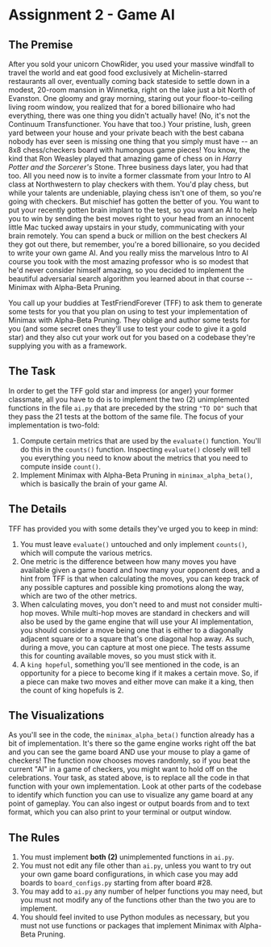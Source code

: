 # Assignment 2 - Game AI

## The Premise

After you sold your unicorn ChowRider, you used your massive windfall to travel the world and eat good food exclusively at Michelin-starred restaurants all over, eventually coming back stateside to settle down in a modest, 20-room mansion in Winnetka, right on the lake just a bit North of Evanston. One gloomy and gray morning, staring out your floor-to-ceiling living room window, you realized that for a bored billionaire who had everything, there was one thing you didn't actually have! (No, it's not the Continuum Transfunctioner. You have that too.) Your pristine, lush, green yard between your house and your private beach with the best cabana nobody has ever seen is missing one thing that you simply must have -- an 8x8 chess/checkers board with humongous game pieces! You know, the kind that Ron Weasley played that amazing game of chess on in *Harry Potter and the Sorcerer's* Stone. Three business days later, you had that too. All you need now is to invite a former classmate from your Intro to AI class at Northwestern to play checkers with them. You'd play chess, but while your talents are undeniable, playing chess isn't one of them, so you're going with checkers. But mischief has gotten the better of you. You want to put your recently gotten brain implant to the test, so you want an AI to help you to win by sending the best moves right to your head from an innocent little Mac tucked away upstairs in your study, communicating with your brain remotely. You can spend a buck or million on the best checkers AI they got out there, but remember, you're a bored billionaire, so you decided to write your own game AI. And you really miss the marvelous Intro to AI course you took with the most amazing professor who is so modest that he'd never consider himself amazing, so you decided to implement the beautiful adversarial search algorithm you learned about in that course -- Minimax with Alpha-Beta Pruning.

You call up your buddies at TestFriendForever (TFF) to ask them to generate some tests for you that you plan on using to test your implementation of Minimax with Alpha-Beta Pruning. They oblige and author some tests for you (and some secret ones they'll use to test your code to give it a gold star) and they also cut your work out for you based on a codebase they're supplying you with as a framework.

## The Task


In order to get the TFF gold star and impress (or anger) your former classmate, all you have to do is to implement the two (2) unimplemented functions in the file `ai.py` that are preceded by the string `"TO DO"` such that they pass the 21 tests at the bottom of the same file. The focus of your implementation is two-fold:

1. Compute certain metrics that are used by the `evaluate()` function. You'll do this in the `counts()` function. Inspecting `evaluate()` closely will tell you everything you need to know about the metrics that you need to compute inside `count()`.
2. Implement Minimax with Alpha-Beta Pruning in `minimax_alpha_beta()`, which is basically the brain of your game AI.

## The Details

TFF has provided you with some details they've urged you to keep in mind:

1. You must leave `evaluate()` untouched and only implement `counts()`, which will compute the various metrics.
2. One metric is the difference between how many moves you have available given a game board and how many your opponent does, and a hint from TFF is that when calculating the moves, you can keep track of any possible captures and possible king promotions along the way, which are two of the other metrics.
3. When calculating moves, you don't need to and must not consider multi-hop moves. While multi-hop moves are standard in checkers and will also be used by the game engine that will use your AI implementation, you should consider a move being one that is either to a diagonally adjacent square or to a square that's one diagonal hop away. As such, during a move, you can capture at most one piece. The tests assume this for counting available moves, so you must stick with it.
4. A `king hopeful`, something you'll see mentioned in the code, is an opportunity for a piece to become king if it makes a certain move. So, if a piece can make two moves and either move can make it a king, then the count of king hopefuls is 2.
   
## The Visualizations

As you'll see in the code, the `minimax_alpha_beta()` function already has a bit of implementation. It's there so the game engine works right off the bat and you can see the game board AND use your mouse to play a game of checkers! The function now chooses moves randomly, so if you beat the current "AI" in a game of checkers, you might want to hold off on the celebrations. Your task, as stated above, is to replace all the code in that function with your own implementation. Look at other parts of the codebase to identify which function you can use to visualize any game board at any point of gameplay. You can also ingest or output boards from and to text format, which you can also print to your terminal or output window.

## The Rules

1. You must implement **both (2)** unimplemented functions in `ai.py`.
2. You must not edit any file other than `ai.py`, unless you want to try out your own game board configurations, in which case you may add boards to `board_configs.py` starting from after board #28.
3. You may add to `ai.py` any number of helper functions you may need, but you must not modify any of the functions other than the two you are to implement.
4. You should feel invited to use Python modules as necessary, but you must not use functions or packages that implement Minimax with Alpha-Beta Pruning.
